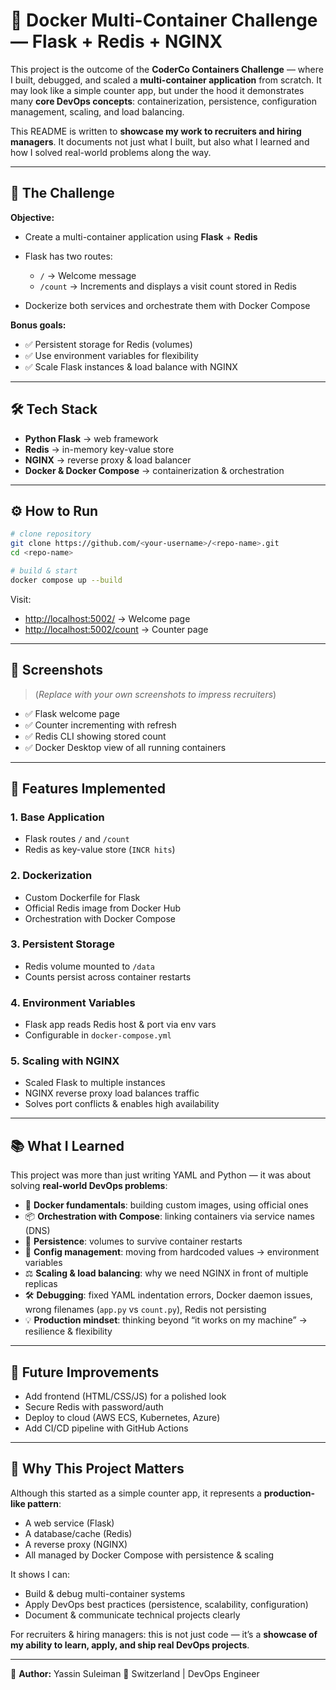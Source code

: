 # 🐳 Docker Multi-Container Challenge — Flask + Redis + NGINX

This project is the outcome of the **CoderCo Containers Challenge** — where I built, debugged, and scaled a **multi-container application** from scratch. It may look like a simple counter app, but under the hood it demonstrates many **core DevOps concepts**: containerization, persistence, configuration management, scaling, and load balancing.

This README is written to **showcase my work to recruiters and hiring managers**. It documents not just what I built, but also what I learned and how I solved real-world problems along the way.

---

## 🎯 The Challenge

**Objective:**

* Create a multi-container application using **Flask** + **Redis**
* Flask has two routes:

  * `/` → Welcome message
  * `/count` → Increments and displays a visit count stored in Redis
* Dockerize both services and orchestrate them with Docker Compose

**Bonus goals:**

* ✅ Persistent storage for Redis (volumes)
* ✅ Use environment variables for flexibility
* ✅ Scale Flask instances & load balance with NGINX

---

## 🛠 Tech Stack

* **Python Flask** → web framework
* **Redis** → in-memory key-value store
* **NGINX** → reverse proxy & load balancer
* **Docker & Docker Compose** → containerization & orchestration

---

## ⚙️ How to Run

```bash
# clone repository
git clone https://github.com/<your-username>/<repo-name>.git
cd <repo-name>

# build & start
docker compose up --build
```

Visit:

* [http://localhost:5002/](http://localhost:5002/) → Welcome page
* [http://localhost:5002/count](http://localhost:5002/count) → Counter page

---

## 📸 Screenshots

> (*Replace with your own screenshots to impress recruiters*)

* ✅ Flask welcome page
* ✅ Counter incrementing with refresh
* ✅ Redis CLI showing stored count
* ✅ Docker Desktop view of all running containers

---

## 🚀 Features Implemented

### 1. Base Application

* Flask routes `/` and `/count`
* Redis as key-value store (`INCR hits`)

### 2. Dockerization

* Custom Dockerfile for Flask
* Official Redis image from Docker Hub
* Orchestration with Docker Compose

### 3. Persistent Storage

* Redis volume mounted to `/data`
* Counts persist across container restarts

### 4. Environment Variables

* Flask app reads Redis host & port via env vars
* Configurable in `docker-compose.yml`

### 5. Scaling with NGINX

* Scaled Flask to multiple instances
* NGINX reverse proxy load balances traffic
* Solves port conflicts & enables high availability

---

## 📚 What I Learned

This project was more than just writing YAML and Python — it was about solving **real-world DevOps problems**:

* 🐳 **Docker fundamentals**: building custom images, using official ones
* 📦 **Orchestration with Compose**: linking containers via service names (DNS)
* 💾 **Persistence**: volumes to survive container restarts
* 🔑 **Config management**: moving from hardcoded values → environment variables
* ⚖️ **Scaling & load balancing**: why we need NGINX in front of multiple replicas
* 🛠 **Debugging**: fixed YAML indentation errors, Docker daemon issues, wrong filenames (`app.py` vs `count.py`), Redis not persisting
* 💡 **Production mindset**: thinking beyond “it works on my machine” → resilience & flexibility

---

## 🌱 Future Improvements

* Add frontend (HTML/CSS/JS) for a polished look
* Secure Redis with password/auth
* Deploy to cloud (AWS ECS, Kubernetes, Azure)
* Add CI/CD pipeline with GitHub Actions

---

## 💼 Why This Project Matters

Although this started as a simple counter app, it represents a **production-like pattern**:

* A web service (Flask)
* A database/cache (Redis)
* A reverse proxy (NGINX)
* All managed by Docker Compose with persistence & scaling

It shows I can:

* Build & debug multi-container systems
* Apply DevOps best practices (persistence, scalability, configuration)
* Document & communicate technical projects clearly

For recruiters & hiring managers: this is not just code — it’s a **showcase of my ability to learn, apply, and ship real DevOps projects**.

---

👤 **Author:** Yassin Suleiman
📍 Switzerland | DevOps Engineer
